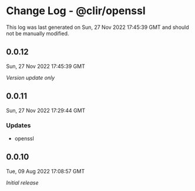 # Change Log - @clir/openssl

This log was last generated on Sun, 27 Nov 2022 17:45:39 GMT and should not be manually modified.

## 0.0.12
Sun, 27 Nov 2022 17:45:39 GMT

_Version update only_

## 0.0.11
Sun, 27 Nov 2022 17:29:44 GMT

### Updates

- openssl

## 0.0.10
Tue, 09 Aug 2022 17:08:57 GMT

_Initial release_

